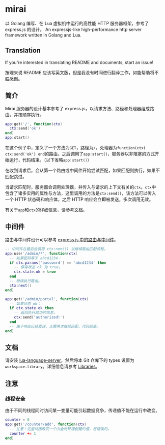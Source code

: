 # mirai
以 Golang 编写、在 Lua 虚拟机中运行的高性能 HTTP 服务器框架，参考了 express.js 的设计。
An expressjs-like high-performance http server framework written in Golang and Lua.

## Translation
If you're interested in translating README and documents, start an issue!

按理来说 README 应该写英文版，但是我没有时间进行翻译工作，如能帮助将不胜感谢。

## 简介

Mirai 服务器的设计基本参考了 express.js，以请求方法、路径和处理器组成路由，并按顺序执行。
```lua
app:get('/', function(ctx)
  ctx:send('ok')
end)
app:start()
```
在这个例子中，定义了一个方法为```GET```，路径为```/```，处理器为```function(ctx) ctx:send('ok') end```的路由。之后调用了```app:start()```，服务器以非阻塞的方式开始运行，代码结束。（以下省略```app:start()```）

在收到请求后，会从第一个路由或中间件开始尝试匹配，如果匹配则执行，如果不匹配跳过。

当请求匹配时，服务器会调用处理器，并传入与请求的上下文有关的```ctx```。```ctx```中包含了诸多实用的属性与方法，这里调用的方法是```ctx:send()```，该方法可以传入一个 HTTP 状态码和响应体。之后 HTTP 响应会立即被发送，多次调用无效。

有关于```app```和```ctx```的详细信息，请参考[文档](#文档)。

## 中间件
路由与中间件设计可以参考 [express.js 中的路由与中间件](https://expressjs.com/zh-cn/guide/using-middleware.html)。

```lua
-- 中间件在最后会调用 ctx:next() 以继续路由匹配流程。
app:use('/admin/*', function(ctx)
  -- 如果密码等于 abcd1234：
  if ctx.params['password'] == 'abcd1234' then
    -- 保存状态 ok 为 true。
    ctx.state.ok = true
  end
  -- 继续执行路由。
  ctx:next()
end)

app:get('/admin/portal', function(ctx)
  -- 如果状态 ok：
  if ctx.state.ok then
    -- 返回执行成功的信息。
    ctx:send('authorized!')
  end
  -- 由于响应已经发送，无需再次继续匹配，代码结束。
end)
```

## 文档
请安装 [lua-language-server](https://github.com/LuaLS/lua-language-server)，然后将本 Git 仓库下的 types 设置为```workspace.library```。详细信息请参考 [Libraries](https://github.com/LuaLS/lua-language-server/wiki/Libraries)。

## 注意

### 线程安全

由于不同的线程同时访问某一变量可能引起数据竞争，传递值不能在运行中改变。

```lua
counter = 0
app:get('/counter/add', function(ctx)
  -- 注意！这里试图改变一个由全局环境创建的值，是错误的。
  counter += 1
end)
```
